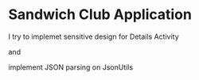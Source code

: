 # Sandwich Club Application

I try to implemet sensitive design for Details Activity 
	
and 
	
implement JSON parsing on JsonUtils
